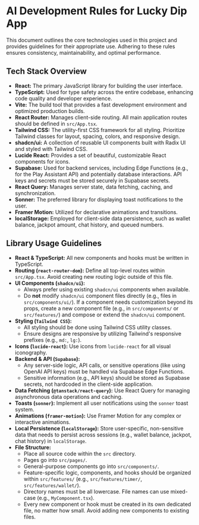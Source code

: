 # AI Development Rules for Lucky Dip App

This document outlines the core technologies used in this project and provides guidelines for their appropriate use. Adhering to these rules ensures consistency, maintainability, and optimal performance.

## Tech Stack Overview

*   **React:** The primary JavaScript library for building the user interface.
*   **TypeScript:** Used for type safety across the entire codebase, enhancing code quality and developer experience.
*   **Vite:** The build tool that provides a fast development environment and optimized production builds.
*   **React Router:** Manages client-side routing. All main application routes should be defined in `src/App.tsx`.
*   **Tailwind CSS:** The utility-first CSS framework for all styling. Prioritize Tailwind classes for layout, spacing, colors, and responsive design.
*   **shadcn/ui:** A collection of reusable UI components built with Radix UI and styled with Tailwind CSS.
*   **Lucide React:** Provides a set of beautiful, customizable React components for icons.
*   **Supabase:** Used for backend services, including Edge Functions (e.g., for the Play Assistant API) and potentially database interactions. API keys and secrets must be stored securely in Supabase secrets.
*   **React Query:** Manages server state, data fetching, caching, and synchronization.
*   **Sonner:** The preferred library for displaying toast notifications to the user.
*   **Framer Motion:** Utilized for declarative animations and transitions.
*   **localStorage:** Employed for client-side data persistence, such as wallet balance, jackpot amount, chat history, and queued numbers.

## Library Usage Guidelines

*   **React & TypeScript:** All new components and hooks must be written in TypeScript.
*   **Routing (`react-router-dom`):** Define all top-level routes within `src/App.tsx`. Avoid creating new routing logic outside of this file.
*   **UI Components (`shadcn/ui`):**
    *   Always prefer using existing `shadcn/ui` components when available.
    *   Do **not** modify `shadcn/ui` component files directly (e.g., files in `src/components/ui/`). If a component needs customization beyond its props, create a new component file (e.g., in `src/components/` or `src/features/`) and compose or extend the `shadcn/ui` component.
*   **Styling (`Tailwind CSS`):**
    *   All styling should be done using Tailwind CSS utility classes.
    *   Ensure designs are responsive by utilizing Tailwind's responsive prefixes (e.g., `md:`, `lg:`).
*   **Icons (`lucide-react`):** Use icons from `lucide-react` for all visual iconography.
*   **Backend & API (`Supabase`):**
    *   Any server-side logic, API calls, or sensitive operations (like using OpenAI API keys) must be handled via Supabase Edge Functions.
    *   Sensitive information (e.g., API keys) should be stored as Supabase secrets, not hardcoded in the client-side application.
*   **Data Fetching (`@tanstack/react-query`):** Use React Query for managing asynchronous data operations and caching.
*   **Toasts (`sonner`):** Implement all user notifications using the `sonner` toast system.
*   **Animations (`framer-motion`):** Use Framer Motion for any complex or interactive animations.
*   **Local Persistence (`localStorage`):** Store user-specific, non-sensitive data that needs to persist across sessions (e.g., wallet balance, jackpot, chat history) in `localStorage`.
*   **File Structure:**
    *   Place all source code within the `src` directory.
    *   Pages go into `src/pages/`.
    *   General-purpose components go into `src/components/`.
    *   Feature-specific logic, components, and hooks should be organized within `src/features/` (e.g., `src/features/timer/`, `src/features/wallet/`).
    *   Directory names must be all lowercase. File names can use mixed-case (e.g., `MyComponent.tsx`).
    *   Every new component or hook must be created in its own dedicated file, no matter how small. Avoid adding new components to existing files.